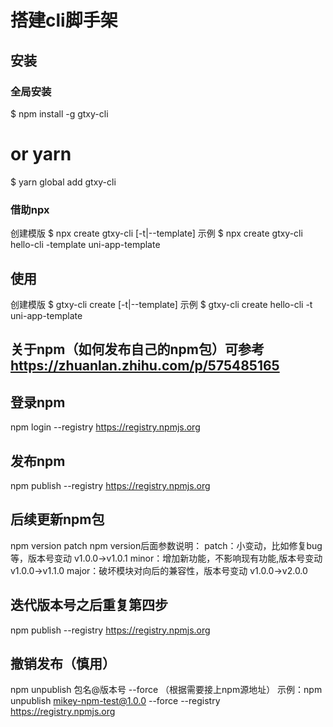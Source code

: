 # 搭建cli脚手架

## 安装
### 全局安装
$ npm install -g gtxy-cli
# or yarn
$ yarn global add gtxy-cli

### 借助npx
创建模版
$ npx create gtxy-cli <name> [-t|--template]
示例
$ npx create gtxy-cli hello-cli -template uni-app-template

## 使用
创建模版
$ gtxy-cli create <name> [-t|--template]
示例
$ gtxy-cli create hello-cli -t uni-app-template


## 关于npm（如何发布自己的npm包）可参考 https://zhuanlan.zhihu.com/p/575485165

## 登录npm
npm login --registry https://registry.npmjs.org

## 发布npm
npm publish --registry https://registry.npmjs.org

## 后续更新npm包
npm version patch
  npm version后面参数说明：
    patch：小变动，比如修复bug等，版本号变动 v1.0.0->v1.0.1
    minor：增加新功能，不影响现有功能,版本号变动 v1.0.0->v1.1.0
    major：破坏模块对向后的兼容性，版本号变动 v1.0.0->v2.0.0

## 迭代版本号之后重复第四步
npm publish --registry https://registry.npmjs.org

## 撤销发布（慎用）
npm unpublish 包名@版本号 --force （根据需要接上npm源地址）
示例：npm unpublish mikey-npm-test@1.0.0 --force --registry https://registry.npmjs.org